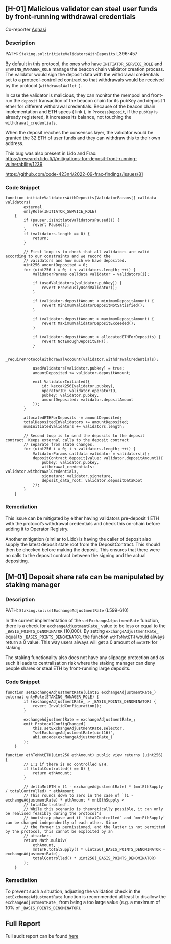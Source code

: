 ## [H-01] Malicious validator can steal user funds by front-running withdrawal credentials

Co-reporter [Aghasi](https://twitter.com/M3talDrag0n)

### Description

PATH: `Staking.sol:initiateValidatorsWithDeposits` L396-457

By default in this protocol, the ones who have `INITIATOR_SERVICE_ROLE` and `STAKING_MANAGER_ROLE` manage the beacon chain validator creation process. The validator would sign the deposit data with the withdrawal credentials set to a protocol-controlled contract so that withdrawals would be received by the protocol (`withdrawalWallet_`).

In case the validator is malicious, they can monitor the mempool and front-run the `deposit` transaction of the beacon chain for its pubKey and deposit 1 ether for different withdrawal credentials. Because of the beacon chain implementation and ETH specs ( link ), in `ProcessDeposit`, if the `pubKey` is already registered, it increases its balance, not touching the `withdrawal_credentials`. 

When the deposit reaches the consensus layer, the validator would be granted the 32 ETH of user funds and they can withdraw this to their own address.

This bug was also present in Lido and Frax:
https://research.lido.fi/t/mitigations-for-deposit-front-running-vulnerability/1239

https://github.com/code-423n4/2022-09-frax-findings/issues/81

### Code Snippet

```solidity
function initiateValidatorsWithDeposits(ValidatorParams[] calldata validators)
        external
        onlyRole(INITIATOR_SERVICE_ROLE)
    {
        if (pauser.isInitiateValidatorsPaused()) {
            revert Paused();
        }
        if (validators.length == 0) {
            return;
        }

        // First loop is to check that all validators are valid according to our constraints and we record the
        // validators and how much we have deposited.
        uint256 amountDeposited = 0;
        for (uint256 i = 0; i < validators.length; ++i) {
            ValidatorParams calldata validator = validators[i];

            if (usedValidators[validator.pubkey]) {
                revert PreviouslyUsedValidator();
            }

            if (validator.depositAmount < minimumDepositAmount) {
                revert MinimumValidatorDepositNotSatisfied();
            }

            if (validator.depositAmount > maximumDepositAmount) {
                revert MaximumValidatorDepositExceeded();
            }

            if (validator.depositAmount > allocatedETHForDeposits) {
                revert NotEnoughDepositETH();
            }

            _requireProtocolWithdrawalAccount(validator.withdrawalCredentials);

            usedValidators[validator.pubkey] = true;
            amountDeposited += validator.depositAmount;

            emit ValidatorInitiated({
                id: keccak256(validator.pubkey),
                operatorID: validator.operatorID,
                pubkey: validator.pubkey,
                amountDeposited: validator.depositAmount
            });
        }

        allocatedETHForDeposits -= amountDeposited;
        totalDepositedInValidators += amountDeposited;
        numInitiatedValidators += validators.length;

        // Second loop is to send the deposits to the deposit contract. Keeps external calls to the deposit contract
        // separate from state changes.
        for (uint256 i = 0; i < validators.length; ++i) {
            ValidatorParams calldata validator = validators[i];
            depositContract.deposit{value: validator.depositAmount}({
                pubkey: validator.pubkey,
                withdrawal_credentials: validator.withdrawalCredentials,
                signature: validator.signature,
                deposit_data_root: validator.depositDataRoot
            });
        }
    }
```

### Remediation

This issue can be mitigated by either having validators pre-deposit 1 ETH with the protocol’s withdrawal credentials and check this on-chain before adding it to Operator Registry.

Another mitigation (similar to Lido) is having the caller of deposit also supply the latest deposit state root from the DepositContract. This should then be checked before making the deposit. This ensures that there were no calls to the deposit contract between the signing and the actual depositing.


## [M-01] Deposit share rate can be manipulated by staking manager

### Description

PATH: `Staking.sol:setExchangeAdjustmentRate` (L599-610)

In the current implementation of the `setExchangeAdjustmentRate` function, there is a check for `exchangeAdjustmentRate_` value to be less or equal to the `_BASIS_POINTS_DENOMINATOR` (10,000). By setting `exchangeAdjustmentRate_` equal to `_BASIS_POINTS_DENOMINATOR`, the function `ethToMntETH` would always return a 0 value. This way users always will get a 0 amount of `mntETH` for staking.

The staking functionality also does not have any slippage protection and as such it leads to centralisation risk where the staking manager can deny people shares or steal ETH by front-running large deposits.

### Code Snippet

```solidity
function setExchangeAdjustmentRate(uint16 exchangeAdjustmentRate_) external onlyRole(STAKING_MANAGER_ROLE) {
        if (exchangeAdjustmentRate_ > _BASIS_POINTS_DENOMINATOR) {
            revert InvalidConfiguration();
        }

        exchangeAdjustmentRate = exchangeAdjustmentRate_;
        emit ProtocolConfigChanged(
            this.setExchangeAdjustmentRate.selector,
            "setExchangeAdjustmentRate(uint16)",
            abi.encode(exchangeAdjustmentRate_)
        );
    }
```

```solidity
function ethToMntETH(uint256 ethAmount) public view returns (uint256) {
        // 1:1 if there is no controlled ETH.
        if (totalControlled() == 0) {
            return ethAmount;
        }

        // deltaMntETH = (1 - exchangeAdjustmentRate) * (mntEthSupply / totalControlled) * ethAmount
        // This rounds down to zero in the case of `(1 - exchangeAdjustmentRate) * ethAmount * mntEthSupply <
        // totalControlled`.
        // While this scenario is theoretically possible, it can only be realised feasibly during the protocol's
        // bootstrap phase and if `totalControlled` and `mntEthSupply` can be changed independently of each other. Since
        // the former is permissioned, and the latter is not permitted by the protocol, this cannot be exploited by an
        // attacker.
        return Math.mulDiv(
            ethAmount,
            mntETH.totalSupply() * uint256(_BASIS_POINTS_DENOMINATOR - exchangeAdjustmentRate),
            totalControlled() * uint256(_BASIS_POINTS_DENOMINATOR)
        );
    }
```

### Remediation

To prevent such a situation, adjusting the validation check in the `setExchangeAdjustmentRate` function is recommended at least to disallow the `exchangeAdjustmentRate_` from being a too large value (e.g. a maximum of 10% of `_BASIS_POINTS_DENOMINATOR`).


## Full Report

Full audit report can be found [here](https://github.com/Hexens/Smart-Contract-Review-Public-Reports/blob/main/Mantle_SCs_Aug23(Public)(Liquid%20Staking%20Protocol).pdf)

